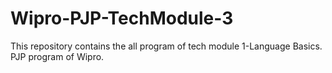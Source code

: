 # Wipro-PJP-TechModule-3
This repository contains the all program of tech module 1-Language Basics. PJP program of Wipro.
